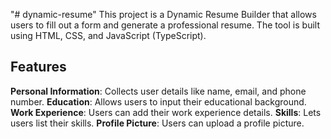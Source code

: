 "# dynamic-resume" 
This project is a Dynamic Resume Builder that allows users to fill out a form and generate a professional resume. 
The tool is built using HTML, CSS, and JavaScript (TypeScript).

## Features 
**Personal Information**: Collects user details like name, email, and phone number. 
**Education**: Allows users to input their educational background. 
**Work Experience**: Users can add their work experience details. 
**Skills**: Lets users list their skills. 
**Profile Picture**: Users can upload a profile picture. 
